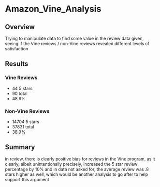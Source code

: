 # Amazon_Vine_Analysis
## Overview
Trying to manipulate data to find some value in the review data given, seeing if the Vine reviews / non-Vine reviews revealed different levels of satisfaction
## Results
### Vine Reviews
- 44 5 stars
- 90 total
- 48.9%
### Non-Vine Reviews
- 14704 5 stars
- 37831 total
- 38.9%
## Summary
in review, there is clearly positive bias for reviews in the Vine program, as it clearly, albeit unintentionally precisely, increased the 5 star review percentage by 10% and in data not asked for, the average review was .8 stars higher as well, which would be another analysis to go after to help support this argument
